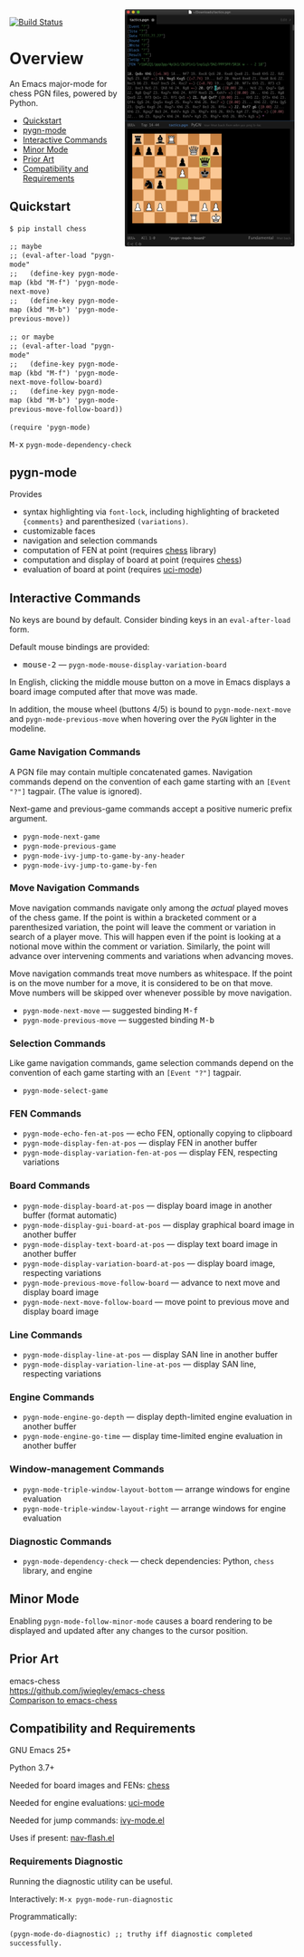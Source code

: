 <a href="/doc/images/gallery.md">
    <img src="/doc/images/pygn-mode-board.png" width=300 align="right"/>
</a>

[![Build Status](https://github.com/dwcoates/pygn-mode/workflows/CI/badge.svg)](https://github.com/dwcoates/pygn-mode/actions)

# Overview

An Emacs major-mode for chess PGN files, powered by Python.

 * [Quickstart](#quickstart)
 * [pygn-mode](#pygn-mode)
 * [Interactive Commands](#interactive-commands)
 * [Minor Mode](#minor-mode)
 * [Prior Art](#prior-art)
 * [Compatibility and Requirements](#compatibility-and-requirements)

## Quickstart

```bash
$ pip install chess
```

```elisp
;; maybe
;; (eval-after-load "pygn-mode"
;;   (define-key pygn-mode-map (kbd "M-f") 'pygn-mode-next-move)
;;   (define-key pygn-mode-map (kbd "M-b") 'pygn-mode-previous-move))

;; or maybe
;; (eval-after-load "pygn-mode"
;;   (define-key pygn-mode-map (kbd "M-f") 'pygn-mode-next-move-follow-board)
;;   (define-key pygn-mode-map (kbd "M-b") 'pygn-mode-previous-move-follow-board))

(require 'pygn-mode)
```

<kbd>M-x</kbd> `pygn-mode-dependency-check`

## pygn-mode

Provides

 * syntax highlighting via `font-lock`, including highlighting of bracketed
   `{comments}` and parenthesized `(variations)`.
 * customizable faces
 * navigation and selection commands
 * computation of FEN at point (requires [chess](https://pypi.org/project/chess/) library)
 * computation and display of board at point (requires [chess](https://pypi.org/project/chess/))
 * evaluation of board at point (requires [uci-mode](https://github.com/dwcoates/uci-mode))

## Interactive Commands

No keys are bound by default.  Consider binding keys in an `eval-after-load`
form.

Default mouse bindings are provided:

 * <kbd>mouse-2</kbd> — `pygn-mode-mouse-display-variation-board`

In English, clicking the middle mouse button on a move in Emacs displays a
board image computed after that move was made.

In addition, the mouse wheel (buttons 4/5) is bound to `pygn-mode-next-move`
and `pygn-mode-previous-move` when hovering over the `PyGN` lighter in the
modeline.

### Game Navigation Commands

A PGN file may contain multiple concatenated games.  Navigation commands
depend on the convention of each game starting with an `[Event "?"]` tagpair.
(The value is ignored).

Next-game and previous-game commands accept a positive numeric prefix argument.

 * `pygn-mode-next-game`
 * `pygn-mode-previous-game`
 * `pygn-mode-ivy-jump-to-game-by-any-header`
 * `pygn-mode-ivy-jump-to-game-by-fen`

### Move Navigation Commands

Move navigation commands navigate only among the _actual_ played moves of the
chess game.  If the point is within a bracketed comment or a parenthesized
variation, the point will leave the comment or variation in search of a player
move.  This will happen even if the point is looking at a notional move
within the comment or variation.  Similarly, the point will advance over
intervening comments and variations when advancing moves.

Move navigation commands treat move numbers as whitespace.  If the point is
on the move number for a move, it is considered to be on that move.  Move
numbers will be skipped over whenever possible by move navigation.

 * `pygn-mode-next-move` — suggested binding <kbd>M-f</kbd>
 * `pygn-mode-previous-move` — suggested binding <kbd>M-b</kbd>

### Selection Commands

Like game navigation commands, game selection commands depend on the convention
of each game starting with an `[Event "?"]` tagpair.

 * `pygn-mode-select-game`

### FEN Commands

 * `pygn-mode-echo-fen-at-pos` — echo FEN, optionally copying to clipboard
 * `pygn-mode-display-fen-at-pos` — display FEN in another buffer
 * `pygn-mode-display-variation-fen-at-pos` — display FEN, respecting variations

### Board Commands

 * `pygn-mode-display-board-at-pos` — display board image in another buffer (format automatic)
 * `pygn-mode-display-gui-board-at-pos` — display graphical board image in another buffer
 * `pygn-mode-display-text-board-at-pos` — display text board image in another buffer
 * `pygn-mode-display-variation-board-at-pos` — display board image, respecting variations
 * `pygn-mode-previous-move-follow-board` — advance to next move and display board image
 * `pygn-mode-next-move-follow-board` — move point to previous move and display board image

### Line Commands

 * `pygn-mode-display-line-at-pos` — display SAN line in another buffer
 * `pygn-mode-display-variation-line-at-pos` — display SAN line, respecting variations

### Engine Commands

 * `pygn-mode-engine-go-depth` — display depth-limited engine evaluation in another buffer
 * `pygn-mode-engine-go-time` — display time-limited engine evaluation in another buffer

### Window-management Commands

 * `pygn-mode-triple-window-layout-bottom` — arrange windows for engine evaluation
 * `pygn-mode-triple-window-layout-right` — arrange windows for engine evaluation

### Diagnostic Commands

 * `pygn-mode-dependency-check` — check dependencies: Python, `chess` library,
   and engine

## Minor Mode

Enabling `pygn-mode-follow-minor-mode` causes a board rendering to be displayed
and updated after any changes to the cursor position.

## Prior Art

emacs-chess  
<https://github.com/jwiegley/emacs-chess>  
[Comparison to emacs-chess](doc/comparison_to_emacs_chess.md)  

## Compatibility and Requirements

GNU Emacs 25+

Python 3.7+

Needed for board images and FENs: [chess](https://pypi.org/project/chess/)

Needed for engine evaluations: [uci-mode](https://github.com/dwcoates/uci-mode)

Needed for jump commands: [ivy-mode.el](https://github.com/abo-abo/swiper)

Uses if present: [nav-flash.el](http://github.com/rolandwalker/nav-flash)

### Requirements Diagnostic

Running the diagnostic utility can be useful. 

Interactively: `M-x pygn-mode-run-diagnostic`

Programmatically:

``` elisp
(pygn-mode-do-diagnostic) ;; truthy iff diagnostic completed successfully.
```

